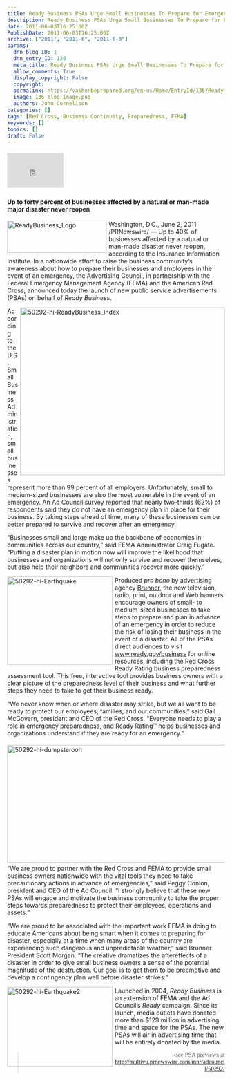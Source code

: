 ```yaml
---
title: Ready Business PSAs Urge Small Businesses To Prepare for Emergencies
description: Ready Business PSAs Urge Small Businesses To Prepare for Emergencies
date: 2011-06-03T16:25:00Z
PublishDate: 2011-06-03T16:25:00Z
archive: ["2011", "2011-6", "2011-6-3"]
params:
  dnn_blog_ID: 1
  dnn_entry_ID: 136
  meta_title: Ready Business PSAs Urge Small Businesses To Prepare for Emergencies
  allow_comments: True
  display_copyright: False
  copyright:
  permalink: https://vashonbeprepared.org/en-us/Home/EntryId/136/Ready-Business-PSAs-Urge-Small-Businesses-To-Prepare-for-Emergencies
  image: 136_blog-image.png
  authors: John Cornelison
categories: []
tags: [Red Cross, Business Continuity, Preparedness, FEMA]
keywords: []
topics: []
draft: False
---
```


<div class="wlWriterHeaderFooter" style="padding-bottom: 4px; margin: 0px; padding-left: 0px; padding-right: 0px; float: none; padding-top: 4px"><iframe src="http://www.facebook.com/widgets/like.php?href=http://vashoneoc.org/Blogs/VashonPreparedness/tabid/164/EntryId/136/Ready-Business-PSAs-Urge-Small-Businesses-To-Prepare-for-Emergencies.aspx" frameborder="0" scrolling="no" style="border-bottom: medium none; border-left: medium none; width: 130px; height: 80px; border-top: medium none; border-right: medium none"></iframe></div>
<h4>Up to forty percent of businesses affected by a natural or man-made major disaster never reopen</h4>
<p><a href="./images/136/b849d8f8a9bc_81BD-ReadyBusiness_Logo_2.gif"><img title="ReadyBusiness_Logo" border="0" alt="ReadyBusiness_Logo" align="left" width="230" height="75" style="background-image: none; border-right-width: 0px; margin: 0px 5px 5px 0px; padding-left: 0px; padding-right: 0px; display: inline; float: left; border-top-width: 0px; border-bottom-width: 0px; border-left-width: 0px; padding-top: 0px" src="./images/136/b849d8f8a9bc_81BD-ReadyBusiness_Logo_thumb.gif" /></a></p>
<p>Washington, D.C., June 2, 2011 /PRNewswire/ — Up to 40% of businesses affected by a natural or man-made disaster never reopen, according to the Insurance Information Institute. In a nationwide effort to raise the business community’s awareness about how to prepare their businesses and employees in the event of an emergency, the Advertising Council, in partnership with the Federal Emergency Management Agency (FEMA) and the American Red Cross, announced today the launch of new public service advertisements (PSAs) on behalf of <em>Ready</em> <em>Business</em>.</p>
<p><a href="./images/136/b849d8f8a9bc_81BD-50292-hi-ReadyBusiness_Index_2.jpg"><img title="50292-hi-ReadyBusiness_Index" border="0" alt="50292-hi-ReadyBusiness_Index" align="right" width="474" height="388" style="background-image: none; border-bottom: 0px; border-left: 0px; margin: 0px 0px 5px 5px; padding-left: 0px; padding-right: 0px; display: inline; float: right; border-top: 0px; border-right: 0px; padding-top: 0px" src="./images/136/b849d8f8a9bc_81BD-50292-hi-ReadyBusiness_Index_thumb.jpg" /></a>According to the U.S. Small Business Administration, small businesses represent more than 99 percent of all employers. Unfortunately, small to medium-sized businesses are also the most vulnerable in the event of an emergency. An Ad Council survey reported that nearly two-thirds (62%) of respondents said they do not have an emergency plan in place for their business. By taking steps ahead of time, many of these businesses can be better prepared to survive and recover after an emergency.</p>
<p>“Businesses small and large make up the backbone of economies in communities across our country,” said FEMA Administrator Craig Fugate. “Putting a disaster plan in motion now will improve the likelihood that businesses and organizations will not only survive and recover themselves, but also help their neighbors and communities recover more quickly.”</p>
<p><a href="./images/136/b849d8f8a9bc_81BD-50292-hi-Earthquake_2.jpg"><img title="50292-hi-Earthquake" border="0" alt="50292-hi-Earthquake" align="left" width="244" height="204" style="background-image: none; border-right-width: 0px; margin: 0px 5px 5px 0px; padding-left: 0px; padding-right: 0px; display: inline; float: left; border-top-width: 0px; border-bottom-width: 0px; border-left-width: 0px; padding-top: 0px" src="./images/136/b849d8f8a9bc_81BD-50292-hi-Earthquake_thumb.jpg" /></a>Produced <em>pro bono</em> by advertising agency <a href="http://www.brunnerworks.com/">Brunner</a>, the new television, radio, print, outdoor and Web banners encourage owners of small- to medium-sized businesses to take steps to prepare and plan in advance of an emergency in order to reduce the risk of losing their business in the event of a disaster. All of the PSAs direct audiences to visit <a href="http://www.ready.gov/business">www.ready.gov/business</a> for online resources, including the Red Cross Ready Rating business preparedness assessment tool. This free, interactive tool provides business owners with a clear picture of the preparedness level of their business and what further steps they need to take to get their business ready.</p>
<p>“We never know when or where disaster may strike, but we all want to be ready to protect our employees, families, and our communities,” said Gail McGovern, president and CEO of the Red Cross. “Everyone needs to play a role in emergency preparedness, and Ready Rating™ helps businesses and organizations understand if they are ready for an emergency.”</p>
<p><a href="./images/136/b849d8f8a9bc_81BD-50292-hi-dumpsterooh_2.jpg"><img title="50292-hi-dumpsterooh" border="0" alt="50292-hi-dumpsterooh" align="right" width="583" height="272" style="background-image: none; border-right-width: 0px; margin: 5px 0px 5px 5px; padding-left: 0px; padding-right: 0px; display: inline; float: right; border-top-width: 0px; border-bottom-width: 0px; border-left-width: 0px; padding-top: 0px" src="./images/136/b849d8f8a9bc_81BD-50292-hi-dumpsterooh_thumb.jpg" /></a>“We are proud to partner with the Red Cross and FEMA to provide small business owners nationwide with the vital tools they need to take precautionary actions in advance of emergencies,” said Peggy Conlon, president and CEO of the Ad Council. “I strongly believe that these new PSAs will engage and motivate the business community to take the proper steps towards preparedness to protect their employees, operations and assets.”</p>
<p>“We are proud to be associated with the important work FEMA is doing to educate Americans about being smart when it comes to preparing for disaster, especially at a time when many areas of the country are experiencing such dangerous and unpredictable weather,” said Brunner President Scott Morgan. “The creative dramatizes the aftereffects of a disaster in order to give small business owners a sense of the potential magnitude of the destruction. Our goal is to get them to be preemptive and develop a contingency plan well before disaster strikes.”</p>
<p><a href="./images/136/b849d8f8a9bc_81BD-50292-hi-Earthquake2_2.jpg"><img title="50292-hi-Earthquake2" border="0" alt="50292-hi-Earthquake2" align="left" width="244" height="184" style="background-image: none; border-right-width: 0px; margin: 0px 5px 0px 0px; padding-left: 0px; padding-right: 0px; display: inline; float: left; border-top-width: 0px; border-bottom-width: 0px; border-left-width: 0px; padding-top: 0px" src="./images/136/b849d8f8a9bc_81BD-50292-hi-Earthquake2_thumb.jpg" /></a>Launched in 2004, <em>Ready Business</em> is an extension of FEMA and the Ad Council’s <em>Ready</em> campaign. Since its launch, media outlets have donated more than $129 million in advertising time and space for the PSAs. The new PSAs will air in advertising time that will be entirely donated by the media.</p>
<blockquote>
<p align="right"><font face="Tahoma">-see PSA previews at <a title="http://multivu.prnewswire.com/mnr/adcouncil/50292/" href="http://multivu.prnewswire.com/mnr/adcouncil/50292/">http://multivu.prnewswire.com/mnr/adcouncil/50292/</a></font></p>
</blockquote>
